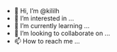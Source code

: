 - 👋 Hi, I’m @kililh
- 👀 I’m interested in ...
- 🌱 I’m currently learning ...
- 💞️ I’m looking to collaborate on ...
- 📫 How to reach me ...

<!---
kililh/kililh is a ✨ special ✨ repository because its `README.md` (this file) appears on your GitHub profile.
You can click the Preview link to take a look at your changes.
--->
